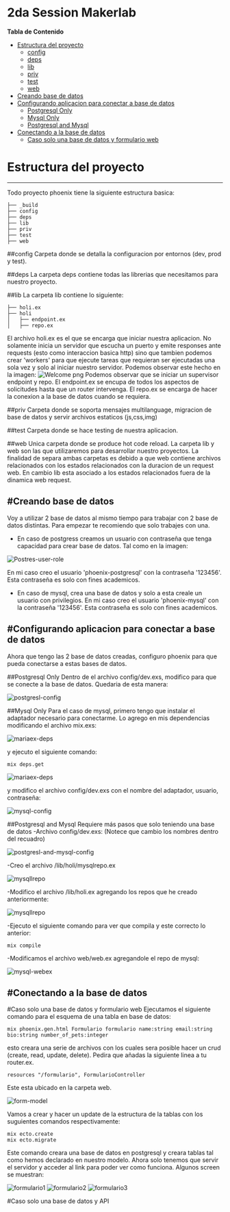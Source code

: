 2da Session Makerlab
===================

**Tabla de Contenido**
- [Estructura del proyecto](#estructura-del-proyecto)
	- [config](#config)
	- [deps](#deps)
	- [lib](#lib)
	- [priv](#priv)
	- [test](#test)
	- [web](#web)
- [Creando base de datos](#creando-base-de-datos)
- [Configurando aplicacion para conectar a base de datos](#configurando-aplicacion-para-conectar-a-base-de-datos)
	- [Postgresql Only](#postgresql-only)
	- [Mysql Only](#mysql-only)
	- [Postgresql and Mysql](#postgresql-and-mysql)
- [Conectando a la base de datos](#conectando-a-la-base-de-datos)
	- [Caso solo una base de datos y formulario web](#caso-solo-una-base-de-datos-y-formulario-web)

# Estructura del proyecto
-------------
Todo proyecto phoenix tiene la siguiente estructura basica:
```
├── _build
├── config
├── deps
├── lib
├── priv
├── test
├── web
```
##config
Carpeta donde se detalla la configuracion por entornos (dev, prod y test).

##deps
La carpeta deps contiene todas las librerias que necesitamos para nuestro proyecto.

##lib
La carpeta lib contiene lo siguiente:
```
├── holi.ex
├── holi
│   ├── endpoint.ex
│   ├── repo.ex
```
El archivo holi.ex es el que se encarga que iniciar nuestra aplicacion. No solamente inicia un servidor que escucha un puerto y emite responses ante requests (esto como interaccion basica http) sino que tambien podemos crear 'workers' para que ejecute tareas que requieran ser ejecutadas una sola vez y solo al iniciar nuestro servidor.
Podemos observar este hecho en la imagen:
![Welcome png](img/holi.png)
Podemos observar que se iniciar un supervisor endpoint y repo.
El endpoint.ex se encupa de todos los aspectos de solicitudes hasta que un router intervenga.
El repo.ex se encarga de hacer la conexion a la base de datos cuando se requiera.

##priv
Carpeta donde se soporta mensajes multilanguage, migracion de base de datos y servir archivos estaticos (js,css,img)

##test
Carpeta donde se hace testing de nuestra aplicacion.

##web
Unica carpeta donde se produce hot code reload.
La carpeta lib y web son las que utilizaremos para desarrollar nuestro proyectos. La finalidad de separa ambas carpetas es debido a que web contiene archivos relacionados con los estados relacionados con la duracion de un request web. En cambio lib esta asociado a los estados relacionados fuera de la dinamica web request.


#Creando base de datos
-------------
Voy a utilizar 2 base de datos al mismo tiempo para trabajar con 2 base de datos distintas. Para empezar te recomiendo que solo trabajes con una.
- En caso de postgress creamos un usuario con contraseña que tenga capacidad para crear base de datos. Tal como en la imagen:

![Postres-user-role](img/postgress-user.png)

En mi caso creo el usuario 'phoenix-postgresql' con la contraseña '123456'. Esta contraseña es solo con fines academicos.
- En caso de mysql, crea una base de datos y solo a esta creale un usuario con privilegios.
En mi caso creo el usuario 'phoenix-mysql' con la contraseña '123456'. Esta contraseña es solo con fines academicos.

#Configurando aplicacion para conectar a base de datos
-------------
Ahora que tengo las 2 base de datos creadas, configuro phoenix para que pueda conectarse a estas bases de datos.

##Postgresql Only
Dentro de el archivo config/dev.exs, modifico para que se conecte a la base de datos. Quedaria de esta manera:

![postgresl-config](img/postgresl-config.png)

##Mysql Only
Para el caso de mysql, primero tengo que instalar el adaptador necesario para conectarme. Lo agrego en mis dependencias modificando el archivo mix.exs:

![mariaex-deps](img/mariaex-deps.png)

y ejecuto el siguiente comando:
```
mix deps.get
```

![mariaex-deps](img/mariaex-cmd.png)

y modifico el archivo config/dev.exs con el nombre del adaptador, usuario, contraseña:

![mysql-config](img/mysql-config.png)

##Postgresql and Mysql
Requiere más pasos que solo teniendo una base de datos
-Archivo config/dev.exs: (Notece que cambio los nombres dentro del recuadro)

![postgresl-and-mysql-config](img/postgresl-and-mysql-config.png)

-Creo el archivo /lib/holi/mysqlrepo.ex

![mysqllrepo](img/mysqlrepo.png)

-Modifico el archivo /lib/holi.ex agregando los repos que he creado anteriormente:

![mysqllrepo](img/repo-supervisor.png)

-Ejecuto el siguiente comando para ver que compila y este correcto lo anterior:
```
mix compile
```
-Modificamos el archivo web/web.ex agregandole el repo de mysql:

![mysql-webex](img/mysql-webex.png)

#Conectando a la base de datos
-------------

#Caso solo una base de datos y formulario web
Ejecutamos el siguiente comando para el esquema de una tabla en base de datos:
```
mix phoenix.gen.html Formulario formulario name:string email:string bio:string number_of_pets:integer
```
esto creara una serie de archivos con los cuales sera posible hacer un crud (create, read, update, delete).
Pedira que añadas la siguiente linea a tu router.ex.
```
resources "/formulario", FormularioController
```
Este esta ubicado en la carpeta web.

![form-model](img/form-model.png)

Vamos a crear y hacer un update de la estructura de la tablas con los suguientes comandos respectivamente:
```
mix ecto.create
mix ecto.migrate
```
Este comando creara una base de datos en postgresql y creara tablas tal como hemos declarado en nuestro modelo.
Ahora solo tenemos que servir el servidor y acceder al link  para poder ver como funciona. Algunos screen se muestran:

![formulario1](img/formulario1.png)
![formulario2](img/formulario2.png)
![formulario3](img/formulario2.png)

#Caso solo una base de datos y API